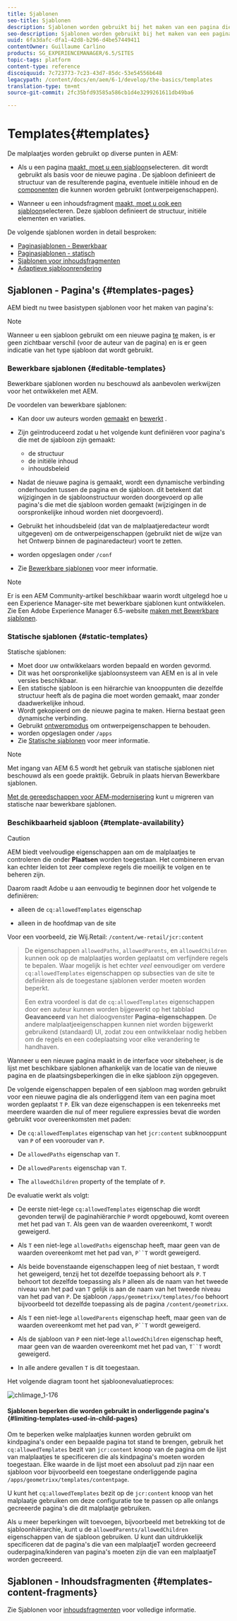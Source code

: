 ```yaml
---
title: Sjablonen
seo-title: Sjablonen
description: Sjablonen worden gebruikt bij het maken van een pagina die als basis voor de nieuwe pagina wordt gebruikt
seo-description: Sjablonen worden gebruikt bij het maken van een pagina die als basis voor de nieuwe pagina wordt gebruikt
uuid: 6fa3dafc-dfa1-42d8-b296-d4be57449411
contentOwner: Guillaume Carlino
products: SG_EXPERIENCEMANAGER/6.5/SITES
topic-tags: platform
content-type: reference
discoiquuid: 7c723773-7c23-43d7-85dc-53e54556b648
legacypath: /content/docs/en/aem/6-1/develop/the-basics/templates
translation-type: tm+mt
source-git-commit: 2fc35bfd93585a586cb1d4e3299261611db49ba6

---
```



# Templates{#templates}

De malplaatjes worden gebruikt op diverse punten in AEM:

* Als u een pagina [maakt, moet u een sjabloon](#templates-pages)selecteren. dit wordt gebruikt als basis voor de nieuwe pagina . De sjabloon definieert de structuur van de resulterende pagina, eventuele initiële inhoud en de [componenten](/help/sites-authoring/default-components.md) die kunnen worden gebruikt (ontwerpeigenschappen).

* Wanneer u een inhoudsfragment [maakt, moet u ook een sjabloon](#templates-content-fragments)selecteren. Deze sjabloon definieert de structuur, initiële elementen en variaties.

De volgende sjablonen worden in detail besproken:

* [Paginasjablonen - Bewerkbaar](/help/sites-developing/page-templates-editable.md)
* [Paginasjablonen - statisch](/help/sites-developing/page-templates-static.md)
* [Sjablonen voor inhoudsfragmenten](/help/sites-developing/content-fragment-templates.md)
* [Adaptieve sjabloonrendering](/help/sites-developing/templates-adaptive-rendering.md)

## Sjablonen - Pagina&#39;s {#templates-pages}

AEM biedt nu twee basistypen sjablonen voor het maken van pagina&#39;s:

>[!NOTE]
>
>Wanneer u een sjabloon gebruikt om een nieuwe pagina [te](/help/sites-authoring/managing-pages.md#creating-a-new-page) maken, is er geen zichtbaar verschil (voor de auteur van de pagina) en is er geen indicatie van het type sjabloon dat wordt gebruikt.

### Bewerkbare sjablonen {#editable-templates}

Bewerkbare sjablonen worden nu beschouwd als aanbevolen werkwijzen voor het ontwikkelen met AEM.

De voordelen van bewerkbare sjablonen:

* Kan door uw auteurs worden [gemaakt](/help/sites-authoring/templates.md#creating-a-new-template-template-author) en [bewerkt](/help/sites-authoring/templates.md#editing-a-template-structure-template-author) .

* Zijn geïntroduceerd zodat u het volgende kunt definiëren voor pagina&#39;s die met de sjabloon zijn gemaakt:

   * de structuur
   * de initiële inhoud
   * inhoudsbeleid

* Nadat de nieuwe pagina is gemaakt, wordt een dynamische verbinding onderhouden tussen de pagina en de sjabloon. dit betekent dat wijzigingen in de sjabloonstructuur worden doorgevoerd op alle pagina&#39;s die met die sjabloon worden gemaakt (wijzigingen in de oorspronkelijke inhoud worden niet doorgevoerd).
* Gebruikt het inhoudsbeleid (dat van de malplaatjeredacteur wordt uitgegeven) om de ontwerpeigenschappen (gebruikt niet de wijze van het Ontwerp binnen de paginaredacteur) voort te zetten.
* worden opgeslagen onder `/conf`
* Zie [Bewerkbare sjablonen](/help/sites-developing/page-templates-editable.md) voor meer informatie.

>[!NOTE]
>
>Er is een AEM Community-artikel beschikbaar waarin wordt uitgelegd hoe u een Experience Manager-site met bewerkbare sjablonen kunt ontwikkelen. Zie Een Adobe Experience Manager 6.5-website [maken met Bewerkbare sjablonen](https://helpx.adobe.com/experience-manager/using/first_aem64_website.html).

### Statische sjablonen {#static-templates}

Statische sjablonen:

* Moet door uw ontwikkelaars worden bepaald en worden gevormd.
* Dit was het oorspronkelijke sjabloonsysteem van AEM en is al in vele versies beschikbaar.
* Een statische sjabloon is een hiërarchie van knooppunten die dezelfde structuur heeft als de pagina die moet worden gemaakt, maar zonder daadwerkelijke inhoud.
* Wordt gekopieerd om de nieuwe pagina te maken. Hierna bestaat geen dynamische verbinding.
* Gebruikt [ontwerpmodus](/help/sites-authoring/default-components-designmode.md) om ontwerpeigenschappen te behouden.
* worden opgeslagen onder `/apps`
* Zie [Statische sjablonen](/help/sites-developing/page-templates-static.md) voor meer informatie.

>[!NOTE]
>
>Met ingang van AEM 6.5 wordt het gebruik van statische sjablonen niet beschouwd als een goede praktijk. Gebruik in plaats hiervan Bewerkbare sjablonen.
>
>[Met de gereedschappen voor AEM-modernisering](modernization-tools.md) kunt u migreren van statische naar bewerkbare sjablonen.

### Beschikbaarheid sjabloon {#template-availability}

>[!CAUTION]
>
>AEM biedt veelvoudige eigenschappen aan om de malplaatjes te controleren die onder **Plaatsen** worden toegestaan. Het combineren ervan kan echter leiden tot zeer complexe regels die moeilijk te volgen en te beheren zijn.
>
>Daarom raadt Adobe u aan eenvoudig te beginnen door het volgende te definiëren:
>
>* alleen de `cq:allowedTemplates` eigenschap
   >
   >
* alleen in de hoofdmap van de site
>
>
Voor een voorbeeld, zie Wij.Retail: `/content/we-retail/jcr:content`
>
>De eigenschappen `allowedPaths`, `allowedParents`, en `allowedChildren` kunnen ook op de malplaatjes worden geplaatst om verfijndere regels te bepalen. Waar mogelijk is het echter *veel* eenvoudiger om verdere `cq:allowedTemplates` eigenschappen op subsecties van de site te definiëren als de toegestane sjablonen verder moeten worden beperkt.
>
>Een extra voordeel is dat de `cq:allowedTemplates` eigenschappen door een auteur kunnen worden bijgewerkt op het tabblad **Geavanceerd** van het dialoogvenster **Pagina-eigenschappen**. De andere malplaatjeeigenschappen kunnen niet worden bijgewerkt gebruikend (standaard) UI, zodat zou een ontwikkelaar nodig hebben om de regels en een codeplaatsing voor elke verandering te handhaven.

Wanneer u een nieuwe pagina maakt in de interface voor sitebeheer, is de lijst met beschikbare sjablonen afhankelijk van de locatie van de nieuwe pagina en de plaatsingsbeperkingen die in elke sjabloon zijn opgegeven.

De volgende eigenschappen bepalen of een sjabloon mag worden gebruikt voor een nieuwe pagina die als onderliggend item van een pagina moet worden geplaatst `T` `P`. Elk van deze eigenschappen is een tekenreeks met meerdere waarden die nul of meer reguliere expressies bevat die worden gebruikt voor overeenkomsten met paden:

* De `cq:allowedTemplates` eigenschap van het `jcr:content` subknooppunt van `P` of een voorouder van `P`.

* De `allowedPaths` eigenschap van `T`.

* De `allowedParents` eigenschap van `T`.

* The `allowedChildren` property of the template of `P`.

De evaluatie werkt als volgt:

* De eerste niet-lege `cq:allowedTemplates` eigenschap die wordt gevonden terwijl de paginahiërarchie `P` wordt opgebouwd, komt overeen met het pad van `T`. Als geen van de waarden overeenkomt, `T` wordt geweigerd.

* Als `T` een niet-lege `allowedPaths` eigenschap heeft, maar geen van de waarden overeenkomt met het pad van, `P``T` wordt geweigerd.

* Als beide bovenstaande eigenschappen leeg of niet bestaan, `T` wordt het geweigerd, tenzij het tot dezelfde toepassing behoort als `P`. `T` behoort tot dezelfde toepassing als `P` alleen als de naam van het tweede niveau van het pad van `T` gelijk is aan de naam van het tweede niveau van het pad van `P`. De sjabloon `/apps/geometrixx/templates/foo` behoort bijvoorbeeld tot dezelfde toepassing als de pagina `/content/geometrixx`.

* Als `T` een niet-lege `allowedParents` eigenschap heeft, maar geen van de waarden overeenkomt met het pad van, `P``T` wordt geweigerd.

* Als de sjabloon van `P` een niet-lege `allowedChildren` eigenschap heeft, maar geen van de waarden overeenkomt met het pad van, `T``T` wordt geweigerd.

* In alle andere gevallen `T` is dit toegestaan.

Het volgende diagram toont het sjabloonevaluatieproces:

![chlimage_1-176](assets/chlimage_1-176.png)

#### Sjablonen beperken die worden gebruikt in onderliggende pagina&#39;s {#limiting-templates-used-in-child-pages}

Om te beperken welke malplaatjes kunnen worden gebruikt om kindpagina&#39;s onder een bepaalde pagina tot stand te brengen, gebruik het `cq:allowedTemplates` bezit van `jcr:content` knoop van de pagina om de lijst van malplaatjes te specificeren die als kindpagina&#39;s moeten worden toegestaan. Elke waarde in de lijst moet een absoluut pad zijn naar een sjabloon voor bijvoorbeeld een toegestane onderliggende pagina `/apps/geometrixx/templates/contentpage`.

U kunt het `cq:allowedTemplates` bezit op de `jcr:content` knoop van het malplaatje gebruiken om deze configuratie toe te passen op alle onlangs gecreeerde pagina&#39;s die dit malplaatje gebruiken.

Als u meer beperkingen wilt toevoegen, bijvoorbeeld met betrekking tot de sjabloonhiërarchie, kunt u de `allowedParents/allowedChildren` eigenschappen van de sjabloon gebruiken. U kunt dan uitdrukkelijk specificeren dat de pagina&#39;s die van een malplaatjeT worden gecreeerd ouderpagina/kinderen van pagina&#39;s moeten zijn die van een malplaatjeT worden gecreeerd.

## Sjablonen - Inhoudsfragmenten {#templates-content-fragments}

Zie Sjablonen voor [inhoudsfragmenten](/help/sites-developing/content-fragment-templates.md) voor volledige informatie.
